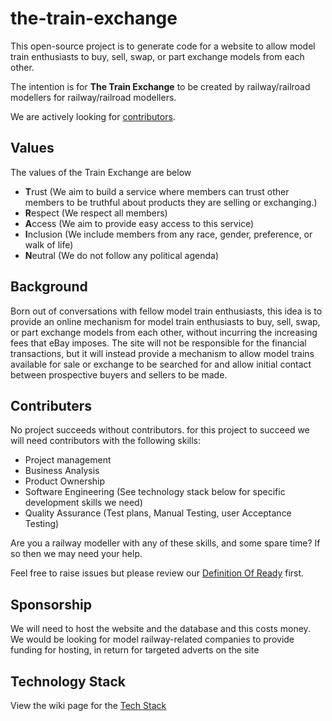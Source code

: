# the-train-exchange
This open-source project is to generate code for a website to allow model train enthusiasts to buy, sell, swap, or part exchange models from each other. 

The intention is for **The Train Exchange** to be created by railway/railroad modellers for railway/railroad modellers.

We are actively looking for [contributors](#contributers).

## Values
The values of the Train Exchange are below

* **T**rust (We aim to build a service where members can trust other members to be truthful about products they are selling or exchanging.)
* **R**espect (We respect all members)
* **A**ccess (We aim to provide easy access to this service)
* **I**nclusion (We include members from any race, gender, preference, or walk of life)
* **N**eutral (We do not follow any political agenda)

## Background
Born out of conversations with fellow model train enthusiasts, this idea is to provide an online mechanism for model train enthusiasts to buy, sell, swap, or part exchange models from each other, without incurring the increasing fees that eBay imposes. The site will not be responsible for the financial transactions, but it will instead provide a mechanism to allow model trains available for sale or exchange to be searched for and allow initial contact between prospective buyers and sellers to be made.

## Contributers
No project succeeds without contributors. for this project to succeed we will need contributors with the following skills:

* Project management
* Business Analysis
* Product Ownership
* Software Engineering (See technology stack below for specific development skills we need)
* Quality Assurance (Test plans, Manual Testing, user Acceptance Testing)

Are you a railway modeller with any of these skills, and some spare time? If so then we may need your help.

Feel free to raise issues but please review our [Definition Of Ready](../../wiki/Definition-of-Ready) first.

## Sponsorship
We will need to host the website and the database and this costs money. We would be looking for model railway-related companies to provide funding for hosting, in return for targeted adverts on the site

## Technology Stack
View the wiki page for the [Tech Stack](../../wiki/Tech-Stack)
